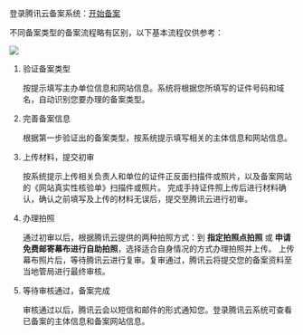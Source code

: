 登录腾讯云备案系统：[开始备案](https://console.cloud.tencent.com/beian) 

不同备案类型的备案流程略有区别，以下基本流程仅供参考：

![](https://mc.qcloudimg.com/static/img/63c6b49b6c53d9cf9ff4f155d7c24971/bb.jpg)

1. 验证备案类型

   按提示填写主办单位信息和网站信息。系统将根据您所填写的证件号码和域名，自动识别您要办理的备案类型。 

2. 完善备案信息

   根据第一步验证出的备案类型，按系统提示填写相关的主体信息和网站信息。 

3. 上传材料，提交初审

   按系统提示上传相关负责人和单位的证件正反面扫描件或照片，以及备案网站的《网站真实性核验单》扫描件或照片。
   完成手持证件照上传后进行材料确认，确认之前填写及上传的材料无误后，提交至腾讯云进行初审。 

4. 办理拍照

   通过初审以后，根据腾讯云提供的两种拍照方式：到 **指定拍照点拍照** 或 **申请免费邮寄幕布进行自助拍照**，选择适合自身情况的方式办理拍照并上传。 
   上传幕布照片后，等待腾讯云进行复审。复审通过，腾讯云将提交您的备案资料至当地管局进行最终审核。 

5. 等待审核通过，备案完成

   审核通过以后，腾讯云会以短信和邮件的形式通知您。登录腾讯云系统可查看已备案的主体信息和备案网站信息。 
